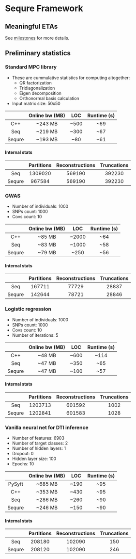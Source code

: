 # Sequre Framework

## Meaningful ETAs

See [milestones](https://github.com/0xTCG/sequre-dsl/milestones?direction=desc&sort=due_date&state=open) for more details.

## Preliminary statistics

### Standard MPC library

- These are cummulative statistics for computing altogether:
  - QR factorization
  - Tridiagonalization
  - Eigen decomposition
  - Orthonormal basis calculation
- Input matrix size: 50x50

|        | Online bw (MB) |  LOC  | Runtime (s) |
|:------:|:--------------:|:-----:|:-----------:|
|   C++  |     ~243 MB    |  ~500 |     ~69     |
|   Seq  |     ~219 MB    |  ~300 |     ~67     |
| Sequre |     ~193 MB    |  ~80  |     ~61     |

#### Internal stats

|        | Partitions | Reconstructions | Truncations |
|:------:|:----------:|:---------------:|:-----------:|
|   Seq  |  1309020   |      569190     |   392230    |
| Sequre |   967584   |      569190     |   392230    |

### GWAS

- Number of individuals: 1000
- SNPs count: 1000
- Covs count: 10

|        | Online bw (MB) |  LOC  | Runtime (s) |
|:------:|:--------------:|:-----:|:-----------:|
|   C++  |     ~85 MB     | ~2000 |     ~64     |
|   Seq  |     ~83 MB     | ~1000 |     ~58     |
| Sequre |     ~79 MB     |  ~250 |     ~56     |

#### Internal stats

|        | Partitions | Reconstructions | Truncations |
|:------:|:----------:|:---------------:|:-----------:|
|   Seq  |   167711   |      77729      |   28837     |
| Sequre |   142644   |      78721      |   28846     |

### Logistic regression

- Number of individuals: 1000
- SNPs count: 1000
- Covs count: 10
- Number of iterations: 5

|        | Online bw (MB) |  LOC  | Runtime (s) |
|:------:|:--------------:|:-----:|:-----------:|
|   C++  |     ~48 MB     |  ~600 |    ~114     |
|   Seq  |     ~47 MB     |  ~350 |     ~65     |
| Sequre |     ~47 MB     |  ~100 |     ~57     |

#### Internal stats

|        | Partitions | Reconstructions | Truncations |
|:------:|:----------:|:---------------:|:-----------:|
|   Seq  |   1203713  |      601592     |    1002     |
| Sequre |   1202841  |      601583     |    1028     |

### Vanilla neural net for DTI inference

- Number of features: 6903
- Number of target classes: 2
- Number of hidden layers: 1
- Dropout: 0
- Hidden layer size: 100
- Epochs: 10

|        | Online bw (MB) |  LOC  | Runtime (s) |
|:------:|:--------------:|:-----:|:-----------:|
| PySyft |    ~685 MB     |  ~190 |     ~95     |
|   C++  |    ~353 MB     |  ~430 |     ~95     |
|   Seq  |    ~286 MB     |  ~260 |     ~90     |
| Sequre |    ~246 MB     |  ~150 |     ~90     |

#### Internal stats

|        | Partitions | Reconstructions | Truncations |
|:------:|:----------:|:---------------:|:-----------:|
|   Seq  |   208180   |      102090     |     150     |
| Sequre |   208120   |      102090     |     246     |
